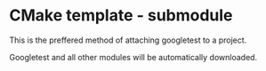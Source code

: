 # CMake template - submodule

This is the preffered method of attaching googletest to a project.

Googletest and all other modules will be automatically downloaded.

